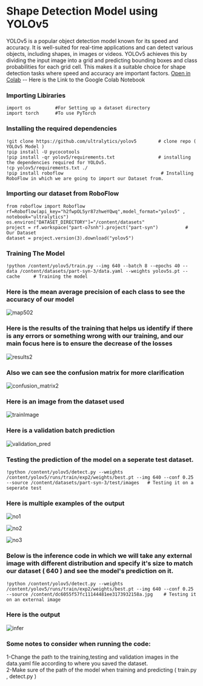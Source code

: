# Shape Detection Model using YOLOv5
YOLOv5 is a popular object detection model known for its speed and accuracy. It is well-suited for real-time applications and can detect various objects, including shapes, in images or videos. YOLOv5 achieves this by dividing the input image into a grid and predicting bounding boxes and class probabilities for each grid cell. This makes it a suitable choice for shape detection tasks where speed and accuracy are important factors.
[Open in Colab](https://colab.research.google.com/drive/16uytse5hdZFU1QCnMSICPkGqO5xo486f?usp=sharing) -- Here is the Link to the Google Colab Notebook

### Importing Libiraries
```
import os         #For Setting up a dataset directory 
import torch      #To use PyTorch
```
### Installing the required dependencies
```
!git clone https://github.com/ultralytics/yolov5        # clone repo ( YOLOv5 Model )
!pip install -U pycocotools
!pip install -qr yolov5/requirements.txt                # installing the dependencies required for YOLOv5.
!cp yolov5/requirements.txt ./
!pip install roboflow                                    # Installing RoboFlow in which we are going to import our Dataset from.
```
### Importing our dataset from RoboFlow
```
from roboflow import Roboflow
rf=Roboflow(api_key="h2fwpOL5yr87zhweYQwq",model_format="yolov5" , notebook="ultralytics")
os.environ["DATASET_DIRECTORY"]="/content/datasets"
project = rf.workspace("part-o7snh").project("part-syn")          # Our Dataset
dataset = project.version(3).download("yolov5")
```
### Training The Model
```
!python /content/yolov5/train.py --img 640 --batch 8 --epochs 40 --data /content/datasets/part-syn-3/data.yaml --weights yolov5s.pt --cache     # Training the model
```
### Here is the mean average precision of each class to see the accuracy of our model


![map502](https://github.com/AhmedSaleh627/Shapes_Detection_Model/assets/88249795/dedfdc9e-c520-4991-854b-ed50f2ef1af9)



### Here is the results of the training that helps us identify if there is any errors or something wrong with our training, and our main focus here is to ensure the decrease of the losses

![results2](https://github.com/AhmedSaleh627/Shapes_Detection_Model/assets/88249795/c50e4f6a-5e9d-4496-95ec-cbe626b1eef6)


### Also we can see the confusion matrix for more clarification

![confusion_matrix2](https://github.com/AhmedSaleh627/Shapes_Detection_Model/assets/88249795/ee1e5478-8c2d-4e74-83a3-61da2998e653)


### Here is an image from the dataset used
![trainImage](https://github.com/AhmedSaleh627/Shapes_Detection_Model/assets/88249795/1fcfb10f-0117-403f-bdb2-ecf4d8b18932)


### Here is a validation batch prediction

![validation_pred](https://github.com/AhmedSaleh627/Shapes_Detection_Model/assets/88249795/673a3d71-858d-4ca5-b352-e04a6f8224a5)


### Testing the prediction of the model on a seperate test dataset.
```
!python /content/yolov5/detect.py --weights /content/yolov5/runs/train/exp2/weights/best.pt --img 640 --conf 0.25 --source /content/datasets/part-syn-3/test/images   # Testing it on a seperate test
```
###  Here is multiple examples of the output

![no1](https://github.com/AhmedSaleh627/Shapes_Detection_Model/assets/88249795/de225c6a-e5cd-45f0-aae3-c2dcc11133df)

![no2](https://github.com/AhmedSaleh627/Shapes_Detection_Model/assets/88249795/52f2fee5-1098-4002-bb23-f03bcb76e24f)

![no3](https://github.com/AhmedSaleh627/Shapes_Detection_Model/assets/88249795/b459954a-e312-429e-9210-f7ba4904a55c)


### Below is the inference code in which we will take any external image with different distribution and specify it's size to match our dataset ( 640 ) and see the model's prediction on it.
```
!python /content/yolov5/detect.py --weights /content/yolov5/runs/train/exp2/weights/best.pt --img 640 --conf 0.25 --source /content/dc6055f57fc11144481ee3173932158a.jpg    # Testing it on an external image
```

###  Here is the output

![infer](https://github.com/AhmedSaleh627/Shapes_Detection_Model/assets/88249795/0c421db8-c9ed-43bb-a4b5-d1d9039aa51e)


###  Some notes to consider when running the code:
  1-Change the path to the training,testing and validation images in the data.yaml file according to where you saved the dataset.<br/>
  2-Make sure of the path of the model when training and predicting ( train.py , detect.py )
